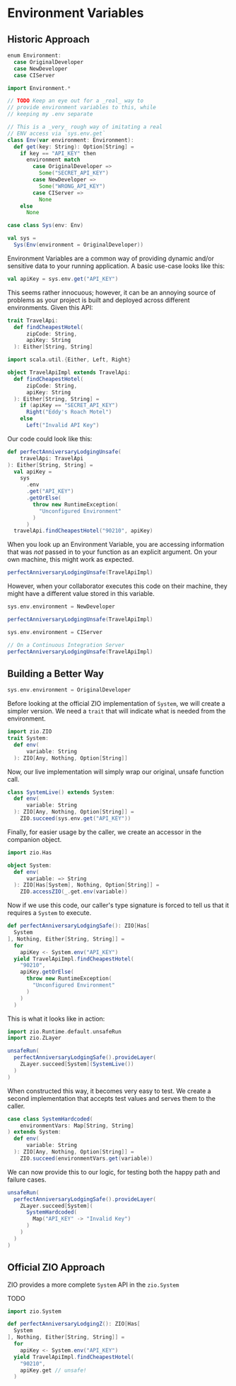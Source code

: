 # Environment Variables

## Historic Approach

```scala mdoc:invisible
enum Environment:
  case OriginalDeveloper
  case NewDeveloper
  case CIServer

import Environment.*

// TODO Keep an eye out for a _real_ way to
// provide environment variables to this, while
// keeping my .env separate

// This is a _very_ rough way of imitating a real
// ENV access via `sys.env.get`
class Env(var environment: Environment):
  def get(key: String): Option[String] =
    if key == "API_KEY" then
      environment match
        case OriginalDeveloper =>
          Some("SECRET_API_KEY")
        case NewDeveloper =>
          Some("WRONG_API_KEY")
        case CIServer =>
          None
    else
      None

case class Sys(env: Env)

val sys =
  Sys(Env(environment = OriginalDeveloper))
```

Environment Variables are a common way of providing dynamic and/or sensitive data to your running application.
A basic use-case looks like this:

```scala mdoc
val apiKey = sys.env.get("API_KEY")
```

This seems rather innocuous; however, it can be an annoying source of problems as your project is built and deployed across different environments.
Given this API:

```scala mdoc
trait TravelApi:
  def findCheapestHotel(
      zipCode: String,
      apiKey: String
  ): Either[String, String]
```

```scala mdoc:invisible
import scala.util.{Either, Left, Right}

object TravelApiImpl extends TravelApi:
  def findCheapestHotel(
      zipCode: String,
      apiKey: String
  ): Either[String, String] =
    if (apiKey == "SECRET_API_KEY")
      Right("Eddy's Roach Motel")
    else
      Left("Invalid API Key")
```

Our code could look like this:

```scala mdoc
def perfectAnniversaryLodgingUnsafe(
    travelApi: TravelApi
): Either[String, String] =
  val apiKey =
    sys
      .env
      .get("API_KEY")
      .getOrElse(
        throw new RuntimeException(
          "Unconfigured Environment"
        )
      )
  travelApi.findCheapestHotel("90210", apiKey)
```

When you look up an Environment Variable, you are accessing information that was _not_ passed in to your function as an explicit argument.
On your own machine, this might work as expected.

```scala mdoc
perfectAnniversaryLodgingUnsafe(TravelApiImpl)
```

However, when your collaborator executes this code on their machine, they might have a different value stored in this variable.

```scala mdoc:invisible
sys.env.environment = NewDeveloper
```

```scala mdoc
perfectAnniversaryLodgingUnsafe(TravelApiImpl)
```

```scala mdoc:invisible
sys.env.environment = CIServer
```

```scala mdoc:crash
// On a Continuous Integration Server
perfectAnniversaryLodgingUnsafe(TravelApiImpl)
```

## Building a Better Way

```scala mdoc:invisible
sys.env.environment = OriginalDeveloper
```

Before looking at the official ZIO implementation of `System`, we will create a simpler version.
We need a `trait` that will indicate what is needed from the environment.

```scala mdoc
import zio.ZIO
trait System:
  def env(
      variable: String
  ): ZIO[Any, Nothing, Option[String]]
```

Now, our live implementation will simply wrap our original, unsafe function call.

```scala mdoc
class SystemLive() extends System:
  def env(
      variable: String
  ): ZIO[Any, Nothing, Option[String]] =
    ZIO.succeed(sys.env.get("API_KEY"))
```

Finally, for easier usage by the caller, we create an accessor in the companion object.

```scala mdoc
import zio.Has

object System:
  def env(
      variable: => String
  ): ZIO[Has[System], Nothing, Option[String]] =
    ZIO.accessZIO(_.get.env(variable))
```

Now if we use this code, our caller's type signature is forced to tell us that it requires a `System` to execute.

```scala mdoc
def perfectAnniversaryLodgingSafe(): ZIO[Has[
  System
], Nothing, Either[String, String]] =
  for
    apiKey <- System.env("API_KEY")
  yield TravelApiImpl.findCheapestHotel(
    "90210",
    apiKey.getOrElse(
      throw new RuntimeException(
        "Unconfigured Environment"
      )
    )
  )
```

This is what it looks like in action:

```scala mdoc
import zio.Runtime.default.unsafeRun
import zio.ZLayer

unsafeRun(
  perfectAnniversaryLodgingSafe().provideLayer(
    ZLayer.succeed[System](SystemLive())
  )
)
```

When constructed this way, it becomes very easy to test.
We create a second implementation that accepts test values and serves them to the caller.

```scala mdoc
case class SystemHardcoded(
    environmentVars: Map[String, String]
) extends System:
  def env(
      variable: String
  ): ZIO[Any, Nothing, Option[String]] =
    ZIO.succeed(environmentVars.get(variable))
```

We can now provide this to our logic, for testing both the happy path and failure cases.

```scala mdoc
unsafeRun(
  perfectAnniversaryLodgingSafe().provideLayer(
    ZLayer.succeed[System](
      SystemHardcoded(
        Map("API_KEY" -> "Invalid Key")
      )
    )
  )
)
```


## Official ZIO Approach

ZIO provides a more complete `System` API in the `zio.System`

TODO

```scala mdoc
import zio.System

def perfectAnniversaryLodgingZ(): ZIO[Has[
  System
], Nothing, Either[String, String]] =
  for
    apiKey <- System.env("API_KEY")
  yield TravelApiImpl.findCheapestHotel(
    "90210",
    apiKey.get // unsafe!
  )
```